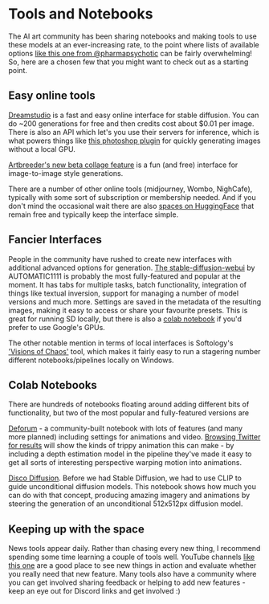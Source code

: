 # Tools and Notebooks

The AI art community has been sharing notebooks and making tools to use these models at an ever-increasing rate, to the point where lists of available options [like this one from @pharmapsychotic](https://pharmapsychotic.com/tools.html) can be fairly overwhelming!
So, here are a chosen few that you might want to check out as a starting point.

## Easy online tools

[Dreamstudio](https://beta.dreamstudio.ai/) is a fast and easy online interface for stable diffusion. You can do ~200 generations for free and then credits cost about $0.01 per image. There is also an API which let's you use their servers for inference, which is what powers things like [this photoshop plugin](https://exchange.adobe.com/apps/cc/114117da/stable-diffusion) for quickly generating images without a local GPU.

[Artbreeder's new beta collage feature](https://www.artbreeder.com/beta/collage) is a fun (and free) interface for image-to-image style generations. 

There are a number of other online tools (midjourney, Wombo, NighCafe), typically with some sort of subscription or membership needed. And if you don't mind the occasional wait there are also [spaces on HuggingFace](https://huggingface.co/spaces/stabilityai/stable-diffusion) that remain free and typically keep the interface simple.

## Fancier Interfaces

People in the community have rushed to create new interfaces with additional advanced options for generation. [The stable-diffusion-webui](https://github.com/AUTOMATIC1111/stable-diffusion-webui) by AUTOMATIC1111 is probably the most fully-featured and popular at the moment.
It has tabs for multiple tasks, batch functionality, integration of things like textual inversion, support for managing a number of model versions and much more. Settings are saved in the metadata of the resulting images, making it easy to access or share your favourite presets. 
This is great for running SD locally, but there is also a [colab notebook](https://colab.research.google.com/drive/1kw3egmSn-KgWsikYvOMjJkVDsPLjEMzl) if you'd prefer to use Google's GPUs. 

The other notable mention in terms of local interfaces is Softology's ['Visions of Chaos'](https://softology.pro/voc.htm) tool, which makes it fairly easy to run a stagering number different notebooks/pipelines locally on Windows.

## Colab Notebooks

There are hundreds of notebooks floating around adding different bits of functionality, but two of the most popular and fully-featured versions are

[Deforum](https://deforum.github.io/) - a community-built notebook with lots of features (and many more planned) including settings for animations and video. [Browsing Twitter for results](https://twitter.com/search?q=%23DeforumDiffusion&src=typeahead_click) will show the kinds of trippy animation this can make - by including a depth estimation model in the pipeline they've made it easy to get all sorts of interesting perspective warping motion into animations.

[Disco Diffusion](https://colab.research.google.com/github/alembics/disco-diffusion/blob/main/Disco_Diffusion.ipynb). Before we had Stable Diffusion, we had to use CLIP to guide unconditional diffusion models. This notebook shows how much you can do with that concept, producing amazing imagery and animations by steering the generation of an unconditional 512x512px diffusion model. 

## Keeping up with the space

News tools appear daily. Rather than chasing every new thing, I recommend spending some time learning a couple of tools well.
YouTube channels [like this one](https://www.youtube.com/c/NerdyRodent/videos) are a good place to see new things in action and evaluate whether you really need that new feature.
Many tools also have a community where you can get involved sharing feedback or helping to add new features - keep an eye out for Discord links and get involved :)

